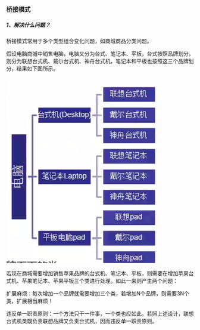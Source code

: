 ### 桥接模式

##### 1、解决什么问题？

桥接模式常用于多个类型组合变化问题，如商城商品分类问题。

假设电脑商城中销售电脑，电脑又分为台式、笔记本、平板，台式按照品牌划分，则分为联想台式机、戴尔台式机、神舟台式机，笔记本和平板也按照这三个品牌划分，结果如下图所示。

![](/assets/桥接模式问题图.png)

若现在商城需要增加销售苹果品牌的台式机、笔记本、平板，则需要在增加苹果台式机、苹果笔记本、苹果平板三个类进行处理。如此一来则产生两个问题：

扩展麻烦：每次增加一个品牌就需要增加三个类，若增加N个品牌，则需要3N个类，扩展相当麻烦！

违反单一职责原则：一个方法只干一件事，一个类也应如此。若照上述设计，联想台式机类既负责联想品牌又负责台式机，因而违反单一职责原则。



